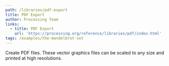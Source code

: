 ```yaml
---
path: /libraries/pdf-export
title: PDF Export
author: Processing Team
links:
  - title: PDF Export
    url: 'https://processing.org/reference/libraries/pdf/index.html'
tags: /examples/the-mandelbrot-set
---
```

Create PDF files. These vector graphics files can be scaled to any size and printed at high resolutions.

